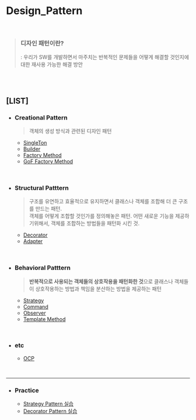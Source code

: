 # Design_Pattern
<br>

> ###  디자인 패턴이란? 
> : 우리가 SW를 개발하면서 마주치는 반복적인 문제들을 어떻게 해결할 것인지에 대한 재사용 가능한 해결 방안

<br>
<br>

## [LIST]
+ ### Creational Pattern
  > 객체의 생성 방식과 관련된 디자인 패턴
  
  + <a href="Creational Pattern/Singleton.md">SingleTon</a>
  + <a href="Creational Pattern/Builder.md">Builder</a>
  + <a href="Creational Pattern/Factory Method.md">Factory Method</a>
  + <a href="Creational Pattern/GoF Factory Method.md">GoF Factory Method</a>
<br>

+ ### Structural Patttern
  > 구조를 유연하고 효율적으로 유지하면서 클래스나 객체를 조합해 더 큰 구조를 만드는 패턴.  
  > 객체를 어떻게 조합할 것인가를 정의해놓은 패턴. 어떤 새로운 기능을 제공하기위해서, 객체를 조합하는 방법들을 패턴화 시킨 것.
  
  + <a href="Structural Pattern/Decorator Pattern.md">Decorator</a>
  + <a href="Structural Pattern/Adapter Pattern.md">Adapter</a>
  
<br>

+ ### Behavioral Patttern
  > **반복적으로 사용되는 객체들의 상호작용을 패턴화한 것**으로 클래스나 객체들이 상호작용하는 방법과 책임을 분산하는 방법을 제공하는 패턴

  + <a href="Behavioral pattern/Strategy.md">Strategy</a>
  + <a href="Behavioral pattern/Command.md">Command</a>
  + <a href="Behavioral pattern/Observer.md">Observer</a>
  + <a href="Behavioral pattern/Template Method.md">Template Method</a>
<br>

+ ### etc
  
  + <a href="etc/OCP.md">OCP</a>


<br>
<hr>

+ ### Practice

  + <a href="Practice/Strategy Pattern.md">Strategy Pattern 실습</a>
  + <a href="Practice/Decorator Pattern.md">Decorator Pattern 실습</a>
<br>
<br>
